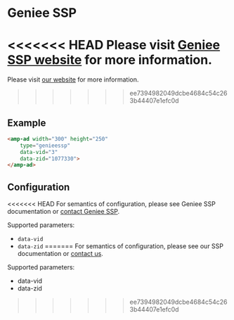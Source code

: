<!---
Copyright 2016 The AMP HTML Authors. All Rights Reserved.

Licensed under the Apache License, Version 2.0 (the "License");
you may not use this file except in compliance with the License.
You may obtain a copy of the License at

      http://www.apache.org/licenses/LICENSE-2.0

Unless required by applicable law or agreed to in writing, software
distributed under the License is distributed on an "AS-IS" BASIS,
WITHOUT WARRANTIES OR CONDITIONS OF ANY KIND, either express or implied.
See the License for the specific language governing permissions and
limitations under the License.
-->

# Geniee SSP

<<<<<<< HEAD
Please visit [Geniee SSP website](https://www.geniee.co.jp/) for more information.
=======
Please visit [our website](https://www.geniee.co.jp/) for more information.
>>>>>>> ee7394982049dcbe4684c54c263b44407e1efc0d

## Example

```html
<amp-ad width="300" height="250"
    type="genieessp"
    data-vid="3"
    data-zid="1077330">
</amp-ad>
```

## Configuration

<<<<<<< HEAD
For semantics of configuration, please see Geniee SSP documentation or [contact Geniee SSP](http://en.geniee.co.jp/inquiry/).

Supported parameters:

- `data-vid`
- `data-zid`
=======
For semantics of configuration, please see our SSP documentation or [contact us](http://en.geniee.co.jp/contact.html).

Supported parameters:

- data-vid
- data-zid
>>>>>>> ee7394982049dcbe4684c54c263b44407e1efc0d
